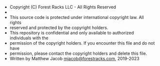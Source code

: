  * Copyright (C) Forest Racks LLC - All Rights Reserved
 *
 * This source code is protected under international copyright law.  All rights
 * reserved and protected by the copyright holders.
 * This repository is confidential and only available to authorized individuals with the
 * permission of the copyright holders.  If you encounter this file and do not have
 * permission, please contact the copyright holders and delete this file.
 * Written by Matthew Jacob <mjacob@forestracks.com>, 2019-2023